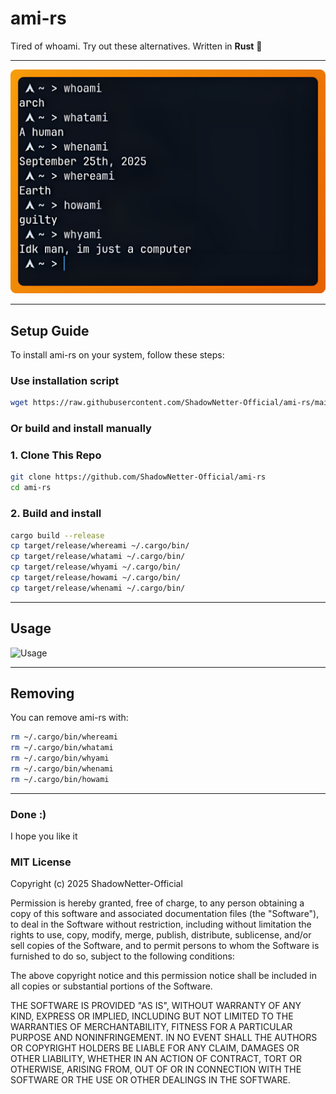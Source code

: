 # ami-rs

Tired of whoami. Try out these alternatives. Written in **Rust** 🦀

---

![Overview](screenshots/overview.png)

---

## Setup Guide

To install ami-rs on your system, follow these steps:

### Use installation script

```bash
wget https://raw.githubusercontent.com/ShadowNetter-Official/ami-rs/main/install.sh && sh install.sh
```

### Or build and install manually

### 1. Clone This Repo

```bash
git clone https://github.com/ShadowNetter-Official/ami-rs
cd ami-rs
```
### 2. Build and install

```bash
cargo build --release
cp target/release/whereami ~/.cargo/bin/
cp target/release/whatami ~/.cargo/bin/
cp target/release/whyami ~/.cargo/bin/
cp target/release/howami ~/.cargo/bin/
cp target/release/whenami ~/.cargo/bin/
```

---

## Usage

![Usage](screenshots/ami-rshelp.png)

---

## Removing

You can remove ami-rs with:

```bash
rm ~/.cargo/bin/whereami
rm ~/.cargo/bin/whatami
rm ~/.cargo/bin/whyami
rm ~/.cargo/bin/whenami
rm ~/.cargo/bin/howami
```

---

### Done :)

I hope you like it

### MIT License

Copyright (c) 2025 ShadowNetter-Official

Permission is hereby granted, free of charge, to any person obtaining a copy
of this software and associated documentation files (the "Software"), to deal
in the Software without restriction, including without limitation the rights
to use, copy, modify, merge, publish, distribute, sublicense, and/or sell
copies of the Software, and to permit persons to whom the Software is
furnished to do so, subject to the following conditions:

The above copyright notice and this permission notice shall be included in all
copies or substantial portions of the Software.

THE SOFTWARE IS PROVIDED "AS IS", WITHOUT WARRANTY OF ANY KIND, EXPRESS OR
IMPLIED, INCLUDING BUT NOT LIMITED TO THE WARRANTIES OF MERCHANTABILITY,
FITNESS FOR A PARTICULAR PURPOSE AND NONINFRINGEMENT. IN NO EVENT SHALL THE
AUTHORS OR COPYRIGHT HOLDERS BE LIABLE FOR ANY CLAIM, DAMAGES OR OTHER
LIABILITY, WHETHER IN AN ACTION OF CONTRACT, TORT OR OTHERWISE, ARISING FROM,
OUT OF OR IN CONNECTION WITH THE SOFTWARE OR THE USE OR OTHER DEALINGS IN THE
SOFTWARE.
